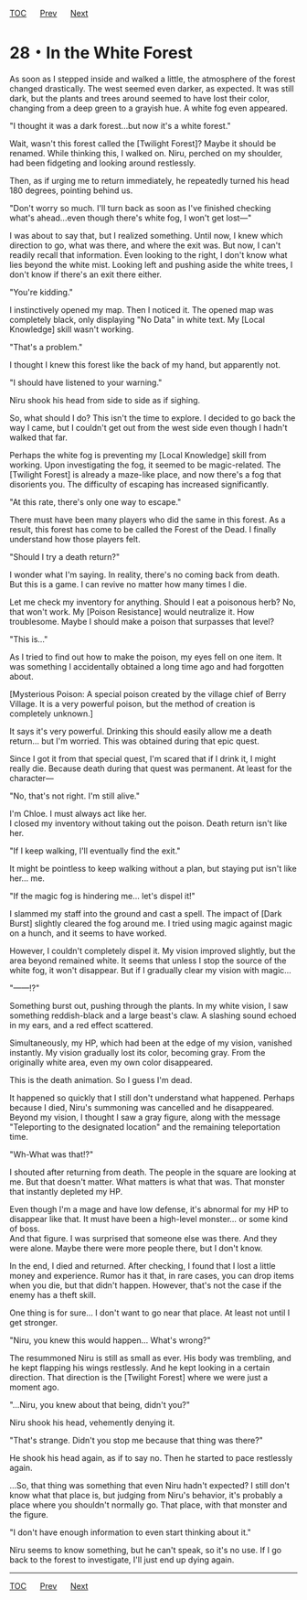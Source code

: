 [TOC](../readme.md)&nbsp;&nbsp;&nbsp;&nbsp;&nbsp;&nbsp;[Prev](Section0027.md)&nbsp;&nbsp;&nbsp;&nbsp;&nbsp;&nbsp;[Next](Section0029.md)



# 28・In the White Forest

As soon as I stepped inside and walked a little, the atmosphere of the
forest changed drastically. The west seemed even darker, as expected. It
was still dark, but the plants and trees around seemed to have lost
their color, changing from a deep green to a grayish hue. A white fog
even appeared.  
  
"I thought it was a dark forest...but now it's a white forest."  
  
Wait, wasn't this forest called the \[Twilight Forest\]? Maybe it should
be renamed. While thinking this, I walked on. Niru, perched on my
shoulder, had been fidgeting and looking around restlessly.  
  
Then, as if urging me to return immediately, he repeatedly turned his
head 180 degrees, pointing behind us.  
  
"Don't worry so much. I'll turn back as soon as I've finished checking
what's ahead...even though there's white fog, I won't get lost—"  
  
I was about to say that, but I realized something. Until now, I knew
which direction to go, what was there, and where the exit was. But now,
I can't readily recall that information. Even looking to the right, I
don't know what lies beyond the white mist. Looking left and pushing
aside the white trees, I don't know if there's an exit there either.  
  
"You're kidding."  
  
I instinctively opened my map. Then I noticed it. The opened map was
completely black, only displaying "No Data" in white text. My \[Local
Knowledge\] skill wasn't working.  
  
"That's a problem."  
  
I thought I knew this forest like the back of my hand, but apparently
not.  
  
"I should have listened to your warning."  
  
Niru shook his head from side to side as if sighing.  
  
So, what should I do? This isn't the time to explore. I decided to go
back the way I came, but I couldn't get out from the west side even
though I hadn't walked that far.  
  
Perhaps the white fog is preventing my \[Local Knowledge\] skill from
working. Upon investigating the fog, it seemed to be magic-related. The
\[Twilight Forest\] is already a maze-like place, and now there's a fog
that disorients you. The difficulty of escaping has increased
significantly.  
  
"At this rate, there's only one way to escape."  
  
There must have been many players who did the same in this forest. As a
result, this forest has come to be called the Forest of the Dead. I
finally understand how those players felt.  
  
"Should I try a death return?"  
  
I wonder what I'm saying. In reality, there's no coming back from
death.  
But this is a game. I can revive no matter how many times I die.  
  
Let me check my inventory for anything. Should I eat a poisonous herb?
No, that won't work. My \[Poison Resistance\] would neutralize it. How
troublesome. Maybe I should make a poison that surpasses that level?  
  
"This is…"  
  
As I tried to find out how to make the poison, my eyes fell on one item.
It was something I accidentally obtained a long time ago and had
forgotten about.  
  
\[Mysterious Poison: A special poison created by the village chief of
Berry Village. It is a very powerful poison, but the method of creation
is completely unknown.\]  
  
It says it's very powerful. Drinking this should easily allow me a death
return… but I'm worried. This was obtained during that epic quest.  
  
Since I got it from that special quest, I'm scared that if I drink it, I
might really die. Because death during that quest was permanent. At
least for the character—  
  
"No, that's not right. I'm still alive."  
  
I'm Chloe. I must always act like her.  
I closed my inventory without taking out the poison. Death return isn't
like her.  
  
"If I keep walking, I'll eventually find the exit."  
  
It might be pointless to keep walking without a plan, but staying put
isn't like her… me.  
  
"If the magic fog is hindering me… let's dispel it!"  
  
I slammed my staff into the ground and cast a spell. The impact of
\[Dark Burst\] slightly cleared the fog around me. I tried using magic
against magic on a hunch, and it seems to have worked.  
  
However, I couldn't completely dispel it. My vision improved slightly,
but the area beyond remained white. It seems that unless I stop the
source of the white fog, it won't disappear. But if I gradually clear my
vision with magic…  
  
"——!?"  
  
Something burst out, pushing through the plants. In my white vision, I
saw something reddish-black and a large beast's claw. A slashing sound
echoed in my ears, and a red effect scattered.  
  
Simultaneously, my HP, which had been at the edge of my vision, vanished
instantly. My vision gradually lost its color, becoming gray. From the
originally white area, even my own color disappeared.  
  
This is the death animation. So I guess I'm dead.  
  
It happened so quickly that I still don't understand what happened.
Perhaps because I died, Niru's summoning was cancelled and he
disappeared.  
Beyond my vision, I thought I saw a gray figure, along with the message
"Teleporting to the designated location" and the remaining teleportation
time.  
  
  
"Wh-What was that!?"  
  
I shouted after returning from death. The people in the square are
looking at me. But that doesn't matter. What matters is what that was.
That monster that instantly depleted my HP.  
  
Even though I'm a mage and have low defense, it's abnormal for my HP to
disappear like that. It must have been a high-level monster… or some
kind of boss.  
And that figure. I was surprised that someone else was there. And they
were alone. Maybe there were more people there, but I don't know.  
  
In the end, I died and returned. After checking, I found that I lost a
little money and experience. Rumor has it that, in rare cases, you can
drop items when you die, but that didn't happen. However, that's not the
case if the enemy has a theft skill.  
  
One thing is for sure… I don't want to go near that place. At least not
until I get stronger.  
  
"Niru, you knew this would happen… What's wrong?"  
  
The resummoned Niru is still as small as ever. His body was trembling,
and he kept flapping his wings restlessly. And he kept looking in a
certain direction. That direction is the \[Twilight Forest\] where we
were just a moment ago.  
  
"…Niru, you knew about that being, didn't you?"  
  
Niru shook his head, vehemently denying it.  
  
"That's strange. Didn't you stop me because that thing was there?"  
  
He shook his head again, as if to say no. Then he started to pace
restlessly again.  
  
…So, that thing was something that even Niru hadn't expected? I still
don't know what that place is, but judging from Niru's behavior, it's
probably a place where you shouldn't normally go. That place, with that
monster and the figure.  
  
"I don't have enough information to even start thinking about it."  
  
Niru seems to know something, but he can't speak, so it's no use. If I
go back to the forest to investigate, I'll just end up dying again.  
  
  
---
[TOC](../readme.md)&nbsp;&nbsp;&nbsp;&nbsp;&nbsp;&nbsp;[Prev](Section0027.md)&nbsp;&nbsp;&nbsp;&nbsp;&nbsp;&nbsp;[Next](Section0029.md)

